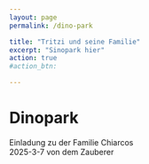 ```yaml
---
layout: page
permalink: /dino-park

title: "Tritzi und seine Familie"
excerpt: "Sinopark hier"
action: true
#action_btn:

---
```


#  Dinopark
Einladung zu der Familie Chiarcos\
2025-3-7 von dem Zauberer
